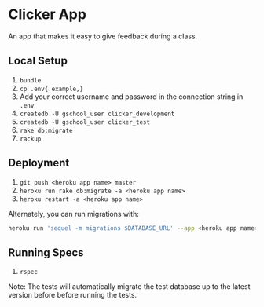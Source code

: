 # Clicker App

An app that makes it easy to give feedback during a class.

## Local Setup

1. `bundle`
1. `cp .env{.example,}`
1. Add your correct username and password in the connection string in `.env`
1. `createdb -U gschool_user clicker_development`
1. `createdb -U gschool_user clicker_test`
1. `rake db:migrate`
1. `rackup`

## Deployment

1. `git push <heroku app name> master`
1. `heroku run rake db:migrate -a <heroku app name>`
1. `heroku restart -a <heroku app name>`

Alternately, you can run migrations with:

```bash
heroku run 'sequel -m migrations $DATABASE_URL' --app <heroku app name>
```

## Running Specs

1. `rspec`

Note: The tests will automatically migrate the test database up to
the latest version before before running the tests.

